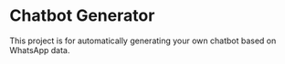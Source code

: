 # Chatbot Generator
This project is for automatically generating your own chatbot based on WhatsApp data.
